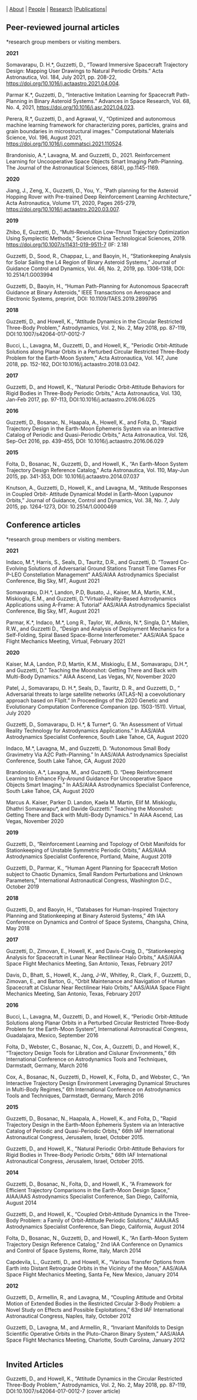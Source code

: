 | [About](./index.html)      | [People](./people-page.html)         | [Research](./research-page.html) |[Publications](./publications_page.html)|

## Peer-reviewed journal articles

*research group members or visiting members.

**2021**

Somavarapu, D. H.\*, Guzzetti, D., “Toward Immersive Spacecraft Trajectory Design: Mapping User Drawings to Natural Periodic Orbits.” Acta Astronautica, Vol. 184, July 2021, pp. 208-22, https://doi.org/10.1016/j.actaastro.2021.04.004.

Parmar K.\*, Guzzetti, D., “Interactive Imitation Learning for Spacecraft Path-Planning in Binary Asteroid Systems.” Advances in Space Research, Vol. 68, No. 4, 2021, https://doi.org/10.1016/j.asr.2021.04.023.

Perera, R.\*, Guzzetti, D., and Agrawal, V., “Optimized and autonomous machine learning framework for characterizing pores, particles, grains and grain boundaries in microstructural images.” Computational Materials Science, Vol. 196, August 2021, https://doi.org/10.1016/j.commatsci.2021.110524.

Brandonisio, A.\*, Lavagna, M. and Guzzetti, D., 2021. Reinforcement Learning for Uncooperative Space Objects Smart Imaging Path-Planning. The Journal of the Astronautical Sciences, 68(4), pp.1145-1169.

**2020**

Jiang, J., Zeng, X., Guzzetti, D., You, Y., “Path planning for the Asteroid Hopping Rover with Pre-trained Deep Reinforcement Learning Architecture,” Acta Astronautica, Volume 171, 2020, Pages 265-279, https://doi.org/10.1016/j.actaastro.2020.03.007.

**2019**

Zhibo, E, Guzzetti, D., “Multi-Revolution Low-Thrust Trajectory Optimization Using Symplectic Methods,” Science China Technological Sciences, 2019. https://doi.org/10.1007/s11431-019-9511-7 (IF: 2.18)


Guzzetti, D., Sood, R., Chappaz, L., and Baoyin, H., “Stationkeeping Analysis for Solar Sailing the L4 Region of Binary Asteroid Systems,” Journal of Guidance Control and Dynamics, Vol. 46, No. 2, 2019, pp. 1306-1318, DOI: 10.2514/1.G003994

Guzzetti, D., Baoyin, H., “Human Path-Planning for Autonomous Spacecraft Guidance at Binary Asteroids,” IEEE Transactions on Aerospace and Electronic Systems, preprint, DOI: 10.1109/TAES.2019.2899795


**2018**

Guzzetti, D., and Howell, K., “Attitude Dynamics in the Circular Restricted Three-Body Problem,” Astrodynamics, Vol. 2, No. 2, May 2018, pp. 87-119,
DOI:10.1007/s42064-017-0012-7

Bucci, L., Lavagna, M., Guzzetti, D., and Howell, K,, "Periodic Orbit-Attitude Solutions along Planar Orbits in a Perturbed Circular Restricted Three-Body Problem for the Earth-Moon System," Acta Astronautica, Vol. 147, June 2018, pp. 152-162,
DOI:10.1016/j.actaastro.2018.03.042.

**2017**

Guzzetti, D., and Howell, K., “Natural Periodic Orbit-Attitude Behaviors for Rigid Bodies in Three-Body Periodic Orbits,” Acta Astronautica, Vol. 130, Jan-Feb 2017, pp. 97-113, DOI:10.1016/j.actaastro.2016.06.025

**2016**

Guzzetti, D., Bosanac, N., Haapala, A., Howell, K., and Folta, D., “Rapid Trajectory Design in the Earth-Moon Ephemeris System via an Interactive Catalog of Periodic and Quasi-Periodic Orbits,” Acta Astronautica, Vol. 126, Sep-Oct 2016, pp. 439-455,
DOI: 10.1016/j.actaastro.2016.06.029

**2015**

Folta, D., Bosanac, N., Guzzetti, D., and Howell, K., “An Earth-Moon System Trajectory Design Reference Catalog,” Acta Astronautica, Vol. 110, May-Jun 2015, pp. 341-353, DOI: 10.1016/j.actaastro.2014.07.037


Knutson, A., Guzzetti, D., Howell, K., and Lavagna, M., “Attitude Responses in Coupled Orbit- Attitude Dynamical Model in Earth-Moon Lyapunov Orbits,” Journal of Guidance, Control and Dynamics, Vol. 38, No. 7, July 2015, pp. 1264-1273,
DOI: 10.2514/1.G000469
 

## Conference articles
*research group members or visiting members.

**2021**

Indaco, M.\*, Harris, S., Seals, D., Tauritz, D.R., and Guzzetti, D. “Toward Co-Evolving Solutions of Adversarial Ground Stations Transit Time Games For P-LEO Constellation Management” AAS/AIAA Astrodynamics Specialist Conference, Big Sky, MT, August 2021

Somavarapu, D.H.\*, Landon, P.D, Busato, J., Kaiser, M.A, Martin, K.M., Miskioglu, E.M., and Guzzetti, D.“Virtual-Reality-Based Astrodynamics Applications using A-Frame: A Tutorial” AAS/AIAA Astrodynamics Specialist Conference, Big Sky, MT, August 2021

Parmar, K.\*, Indaco, M.\*, Long R., Taylor, W., Adknis, N.\*, Singla, D.\*, Mailen, R.W., and Guzzetti D., “Design and Analysis of Deployment Mechanics for a Self-Folding, Spiral Based Space-Borne Interferometer.” AAS/AIAA Space Flight Mechanics Meeting, Virtual, February 2021

**2020**

Kaiser, M.A, Landon, P.D, Martin, K.M., Miskioglu, E.M., Somavarapu, D.H.\*, and Guzzetti, D.” Teaching the Moonshot: Getting There and Back with Multi-Body Dynamics.” AIAA Ascend, Las Vegas, NV, November  2020

Patel, J., Somavarapu, D. H.\*, Seals, D., Tauritz, D. R., and Guzzetti, D., “ Adversarial threats to large satellite networks (ATLAS-N) a coevolutionary approach based on FlipIt.” In Proceedings of the 2020 Genetic and Evolutionary Computation Conference Companion (pp. 1503-1511). Virtual, July 2020

Guzzetti, D., Somavarapu, D. H.\*, & Turner\*, G. “An Assessment of Virtual Reality Technology for Astrodynamics Applications.” In AAS/AIAA Astrodynamics Specialist Conference, South Lake Tahoe, CA, August 2020

Indaco, M.\*, Lavagna, M., and Guzzetti, D. “Autonomous Small Body Gravimetry Via A2C Path-Planning.” In AAS/AIAA Astrodynamics Specialist Conference, South Lake Tahoe, CA, August 2020

Brandonisio, A.\*, Lavagna, M., and Guzzetti, D. “Deep Reinforcement Learning to Enhance Fly-Around Guidance For Uncooperative Space Objects Smart Imaging.” In AAS/AIAA Astrodynamics Specialist Conference, South Lake Tahoe, CA, August 2020

Marcus A. Kaiser, Parker D. Landon, Kaela M. Martin, Elif M. Miskioglu, Dhathri Somavarapu\*, and Davide Guzzetti.” Teaching the Moonshot: Getting There and Back with Multi-Body Dynamics.” In AIAA Ascend, Las Vegas, November 2020

**2019**

Guzzetti, D., “Reinforcement Learning and Topology of Orbit Manifolds for Stationkeeping of Unstable Symmetric Periodic Orbits,” AAS/AIAA Astrodynamics Specialist Conference, Portland, Maine, August 2019

Guzzetti, D., Parmar, K., “Human Agent Planning for Spacecraft Motion subject to Chaotic Dynamics, Small Random Perturbations and Unknown Parameters,” International Astronautical Congress, Washington D.C., October 2019

**2018**

Guzzetti, D., and Baoyin, H., “Databases for Human-Inspired Trajectory Planning and
Stationkeeping at Binary Asteroid Systems,” 4th IAA Conference on Dynamics and Control of Space Systems, Changsha, China, May 2018

**2017**

Guzzetti, D., Zimovan, E., Howell, K., and Davis-Craig, D., “Stationkeeping Analysis for Spacecraft in Lunar Near Rectilinear Halo Orbits,” AAS/AIAA Space Flight Mechanics Meeting, San Antonio, Texas, February 2017

Davis, D., Bhatt, S., Howell, K., Jang, J-W., Whitley, R., Clark, F., Guzzetti, D., Zimovan, E., and Barton, G., “Orbit Maintenance and Navigation of Human Spacecraft at Cislunar Near Rectilinear Halo Orbits,” AAS/AIAA Space Flight Mechanics Meeting, San Antonio, Texas, February 2017

**2016**

Bucci, L., Lavagna, M., Guzzetti, D., and Howell, K., “Periodic Orbit-Attitude Solutions along Planar Orbits in a Perturbed Circular Restricted Three-Body Problem for the Earth-Moon System”, International Astronautical Congress, Guadalajara, Mexico, September 2016

Folta, D., Webster, C., Bosanac, N., Cox, A., Guzzetti, D., and Howell, K., “Trajectory Design Tools for Libration and Cislunar Environments,” 6th International Conference on Astrodynamics Tools and Techniques, Darmstadt, Germany, March 2016

Cox, A., Bosanac, N., Guzzetti, D., Howell, K., Folta, D., and Webster, C., “An Interactive Trajectory Design Environment Leveraging Dynamical Structures in Multi-Body Regimes,” 6th International Conference on Astrodynamics Tools and Techniques, Darmstadt, Germany, March 2016

**2015**

Guzzetti, D., Bosanac, N., Haapala, A., Howell, K., and Folta, D., "Rapid Trajectory Design in the Earth-Moon Ephemeris System via an Interactive Catalog of Periodic and Quasi-Periodic Orbits," 66th IAF International Astronautical Congress, Jerusalem, Israel, October  2015.

Guzzetti, D., and Howell, K., "Natural Periodic Orbit-Attitude Behaviors for Rigid Bodies in Three-Body Periodic Orbits," 66th IAF International Astronautical Congress, Jerusalem, Israel, October  2015.

**2014**

Guzzetti, D., Bosanac, N., Folta, D., and Howell, K., “A Framework for Efficient Trajectory Comparisons in the Earth-Moon Design Space,” AIAA/AAS Astrodynamics Specialist Conference, San Diego, California, August 2014

Guzzetti, D., and Howell, K., “Coupled Orbit-Attitude Dynamics in the Three-Body Problem: a Family of Orbit-Attitude Periodic Solutions,” AIAA/AAS Astrodynamics Specialist Conference, San Diego, California, August 2014

Folta, D., Bosanac, N., Guzzetti, D., and Howell, K., “An Earth-Moon System Trajectory Design Reference Catalog,” 2nd IAA Conference on Dynamics and Control of Space Systems, Rome, Italy, March 2014

Capdevila, L., Guzzetti, D., and Howell, K., “Various Transfer Options from Earth into Distant Retrograde Orbits in the Vicinity of the Moon,” AAS/AIAA Space Flight Mechanics Meeting, Santa Fe, New Mexico, January 2014

**2012**

Guzzetti, D., Armellin, R., and Lavagna, M., “Coupling Attitude and Orbital Motion of Extended Bodies in the Restricted Circular 3-Body Problem: a Novel Study on Effects and Possible Exploitations,” 63rd IAF International Astronautical Congress, Naples, Italy, October 2012

Guzzetti, D., Lavagna, M., and Armellin, R., “Invariant Manifolds to Design Scientific Operative Orbits in the Pluto-Charon Binary System,” AAS/AIAA Space Flight Mechanics Meeting, Charlotte, South Carolina, January 2012
 
## Invited Articles

Guzzetti, D., and Howell, K., “Attitude Dynamics in the Circular Restricted Three-Body Problem,” Astrodynamics, Vol. 2, No. 2, May 2018, pp. 87-119,
DOI:10.1007/s42064-017-0012-7 (cover article)


